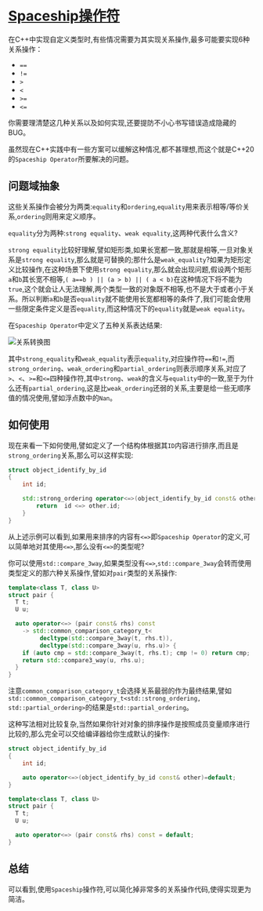 # [Spaceship操作符](https://blog.tartanllama.xyz/spaceship-operator/)

在C++中实现自定义类型时,有些情况需要为其实现关系操作,最多可能要实现6种关系操作：

- `==`
- `!=`
- `>`
- `<`
- `>=`
- `<=`

你需要理清楚这几种关系以及如何实现,还要提防不小心书写错误造成隐藏的BUG。

虽然现在C++实践中有一些方案可以缓解这种情况,都不甚理想,而这个就是C++20的`Spaceship Operator`所要解决的问题。

## 问题域抽象

这些关系操作会被分为两类:`equality`和`ordering`,`equality`用来表示相等/等价关系,`ordering`则用来定义顺序。

`equality`分为两种:`strong equality`、`weak equality`,这两种代表什么含义?

`strong equality`比较好理解,譬如矩形类,如果长宽都一致,那就是相等,一旦对象关系是`strong equality`,那么就是可替换的;那什么是`weak_equality`?如果为矩形定义比较操作,在这种场景下使用`strong equality`,那么就会出现问题,假设两个矩形`a`和`b`其长宽不相等,`( a==b ) || (a > b) || ( a < b)`在这种情况下将不能为`true`,这个就会让人无法理解,两个类型一致的对象既不相等,也不是大于或者小于关系。所以判断`a`和`b`是否`equality`就不能使用长宽都相等的条件了,我们可能会使用一些限定条件定义是否`equality`,而这种情况下的`equality`就是`weak equality`。

在`Spaceship Operator`中定义了五种关系表达结果:

![关系转换图](https://blog.tartanllama.xyz/assets/relation_conversion.png)

其中`strong_equality`和`weak_equality`表示`equality`,对应操作符`==`和`!=`,而`strong_ordering`、`weak_ordering`和`partial_ordering`则表示顺序关系,对应了`>`、`<`、`>=`和`<=`四种操作符,其中`strong`、`weak`的含义与`equality`中的一致,至于为什么还有`partial_ordering`,这是比`weak_ordering`还弱的关系,主要是给一些无顺序值的情况使用,譬如浮点数中的`Nan`。

## 如何使用

现在来看一下如何使用,譬如定义了一个结构体根据其`ID`内容进行排序,而且是`strong_ordering`关系,那么可以这样实现:

```C++
struct object_identify_by_id
{
    int id;

    std::strong_ordering operator<=>(object_identify_by_id const& other){
        return  id <=> other.id;
    }
}
```

从上述示例可以看到,如果用来排序的内容有`<=>`即`Spaceship Operator`的定义,可以简单地对其使用`<=>`,那么没有`<=>`的类型呢?

你可以使用`std::compare_3way`,如果类型没有`<=>`,`std::compare_3way`会转而使用类型定义的那六种关系操作,譬如对`pair`类型的关系操作:

```C++
template<class T, class U>
struct pair {
  T t;
  U u;

  auto operator<=> (pair const& rhs) const
    -> std::common_comparison_category_t<
         decltype(std::compare_3way(t, rhs.t)),
         decltype(std::compare_3way(u, rhs.u)> {
    if (auto cmp = std::compare_3way(t, rhs.t); cmp != 0) return cmp;
    return std::compare3_way(u, rhs.u);
  }
}
```

注意`common_comparison_category_t`会选择关系最弱的作为最终结果,譬如`std::common_comparison_category_t<std::strong_ordering, std::partial_ordering>`的结果是`std::partial_ordering`。

这种写法相对比较复杂,当然如果你针对对象的排序操作是按照成员变量顺序进行比较的,那么完全可以交给编译器给你生成默认的操作:

```C++
struct object_identify_by_id
{
    int id;

    auto operator<=>(object_identify_by_id const& other)=default;
}

template<class T, class U>
struct pair {
  T t;
  U u;

  auto operator<=> (pair const& rhs) const = default;
}
```

## 总结

可以看到,使用`Spaceship`操作符,可以简化掉非常多的关系操作代码,使得实现更为简洁。